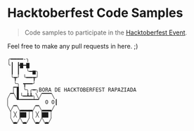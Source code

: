 # Hacktoberfest Code Samples

> Code samples to participate in the [Hacktoberfest Event](https://hacktoberfest.digitalocean.com).

Feel free to make any pull requests in here. ;)

```
╭━━━━-╮
╰┃ ┣▇━▇
 ┃ ┃  ╰━▅╮ 
 ╰┳╯ ╰━━┳╯
  ╰╮ ┳━━╯
 ▕▔▋ ╰╮╭━╮BORA DE HACKTOBERFEST RAPAZIADA
╱▔╲▋╰━┻┻╮╲╱▔▔▔╲
▏  ▔▔▔▔▔▔▔  O O┃ 
╲╱▔╲▂▂▂▂╱▔╲▂▂▂╱
 ▏╳▕▇▇▕ ▏╳▕▇▇▕
 ╲▂╱╲▂╱ ╲▂╱╲▂╱
```
